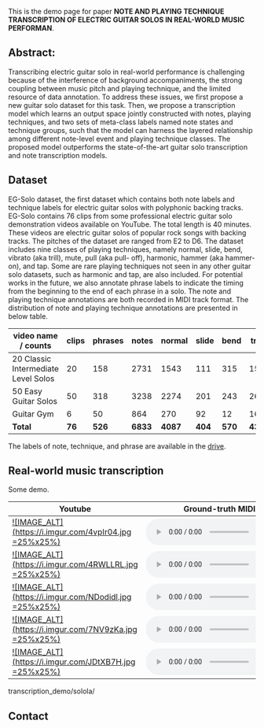 <!-- # NOTE AND PLAYING TECHNIQUE TRANSCRIPTION OF ELECTRIC GUITAR SOLOS IN REAL-WORLD MUSIC PERFORMANCE -->

This is the demo page for paper **NOTE AND PLAYING TECHNIQUE TRANSCRIPTION OF ELECTRIC GUITAR SOLOS IN REAL-WORLD MUSIC PERFORMAN**. 

## Abstract:
Transcribing electric guitar solo in real-world performance is challenging because of the interference of background accompaniments, the strong coupling between music pitch and playing technique, and the limited resource of data annotation. To address these issues, we first propose a new guitar solo dataset for this task. Then, we propose a transcription model which learns an output space jointly constructed with notes, playing techniques, and two sets of meta-class labels named note states and technique groups, such that the model can harness the layered relationship among different note-level event and playing technique classes.
The proposed model outperforms the state-of-the-art guitar solo transcription and note transcription models.

## Dataset
EG-Solo dataset, the first dataset which contains both note labels and technique labels for electric guitar solos with polyphonic backing tracks. EG-Solo contains 76 clips from some professional electric guitar solo demonstration videos available on YouTube. The total length is 40 minutes. These videos are electric guitar solos of popular rock songs with backing tracks. The pitches of the dataset are ranged from E2 to D6. The dataset includes nine classes of playing techniques, namely normal, slide, bend, vibrato (aka trill), mute, pull (aka pull- off), harmonic, hammer (aka hammer-on), and tap. Some are rare playing techniques not seen in any other guitar solo datasets, such as harmonic and tap, are also included. For potential works in the future, we also annotate phrase labels to indicate the timing from the beginning to the end of each phrase in a solo. The note and playing technique annotations are both recorded in MIDI track format. The distribution of note and playing technique annotations are presented in below table. 

|video name / counts | clips | phrases | notes | normal| slide| bend| trill| mute| pull| harmonic| hammer| tap |
|--|--|--|--|--|--|--|--|--|--|--|--|--|
|20 Classic Intermediate Level Solos | 20| 158| 2731| 1543| 111| 315| 157|  32| 345|  5| 179| 44|
|50 Easy Guitar Solos                | 50| 318| 3238| 2274| 201| 243| 262|  77| 100|  8|  73|  0|
|Guitar Gym                          | 6 |  50|  864|  270|  92|  12|  16| 185| 141| 11| 123| 14|
|**Total** | **76**| **526**| **6833**| **4087**| **404**| **570**| **435**| **294**| **586**| **24**| **375**| **58**| 

The labels of note, technique, and phrase are available in the [drive](https://drive.google.com/drive/u/0/folders/1iC7Q8imfKtesEfnaIz0hjWJU5680M2hy).

## Real-world music transcription 
Some demo. 

|Youtube| Ground-truth MIDI| Solola MIDI| Our Predicted MIDI|
|--|--|--|--|
|[![IMAGE_ALT](https://i.imgur.com/4vpIr04.jpg =25%x25%)](https://www.youtube.com/watch?v=-Qnthf_4aiY&t=7m59s)|<audio src="transcription_demo/ground-truth/9_Bohemian_gt.wav" controls="" preload=""></audio>|<audio src="transcription_demo/solola/9.wav" controls="" preload=""></audio>|<audio src="transcription_demo/our-predicted/9_Bohemian.wav" controls="" preload=""></audio>|
|[![IMAGE_ALT](https://i.imgur.com/4RWLLRL.jpg =25%x25%)](https://www.youtube.com/watch?v=-Qnthf_4aiY&t=8m26s)|<audio src="transcription_demo/ground-truth/10_Sweet_Home_gt.wav" controls="" preload=""></audio>|<audio src="transcription_demo/solola/10.wav" controls="" preload=""></audio>|<audio src="transcription_demo/our-predicted/10_Sweet_Home.wav" controls="" preload=""></audio>|
|[![IMAGE_ALT](https://i.imgur.com/NDodidl.jpg =25%x25%)](https://www.youtube.com/watch?v=w8KlZvTrjcI&t=1274s&ab_channel=GuillaumeVrac&t=13s)|<audio src="transcription_demo/ground-truth/50_1_Seven_Nation_Army_gt.wav" controls="" preload=""></audio>|<audio src="transcription_demo/solola/1.wav" controls="" preload=""></audio>|<audio src="transcription_demo/our-predicted/50_1_Seven_Nation_Army.wav" controls="" preload=""></audio>|
|[![IMAGE_ALT](https://i.imgur.com/7NV9zKa.jpg =25%x25%)](https://www.youtube.com/watch?v=w8KlZvTrjcI&t=1274s&ab_channel=GuillaumeVrac&t=1m4s)|<audio src="transcription_demo/ground-truth/50_3_Parisienne_Walkways_gt.wav" controls="" preload=""></audio>|<audio src="transcription_demo/solola/3.wav" controls="" preload=""></audio>|<audio src="transcription_demo/our-predicted/50_3_Parisienne_Walkways.wav" controls="" preload=""></audio>|
|[![IMAGE_ALT](https://i.imgur.com/JDtXB7H.jpg =25%x25%)](https://www.youtube.com/watch?v=w8KlZvTrjcI&t=1274s&ab_channel=GuillaumeVrac&t=5m14s)|<audio src="transcription_demo/ground-truth/50_14_Smells_Like_Teen_Spirit_gt.wav" controls="" preload=""></audio>|<audio src="transcription_demo/solola/14.wav" controls="" preload=""></audio>|<audio src="transcription_demo/our-predicted/50_14_Smells_Like_Teen_Spirit.wav" controls="" preload=""></audio>|

transcription_demo/solola/

## Contact
